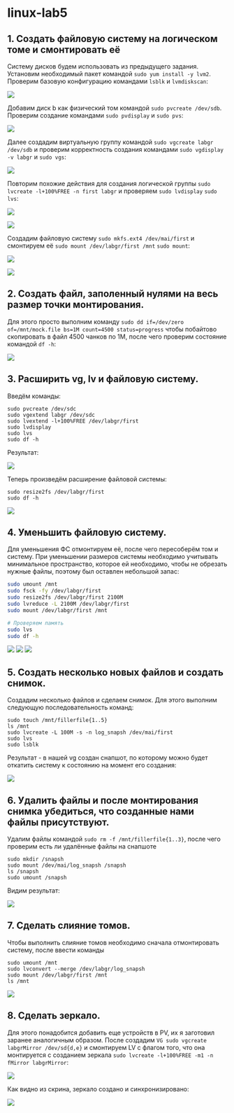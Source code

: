 # linux-lab5

## 1. Создать файловую систему на логическом томе и смонтировать её

Систему дисков будем использовать из предыдущего задания. Установим необходимый пакет командой ```sudo yum install -y lvm2```. Проверим базовую конфигурацию командами ```lsblk``` и ```lvmdiskscan```:

![](a.jpg)

Добавим диск b как физический том командой ```sudo pvcreate /dev/sdb```. Проверим создание командами ```sudo pvdisplay``` и ```sudo pvs```:

![](b.jpg)

Далее создадим виртуальную группу командой ```sudo vgcreate labgr /dev/sdb``` и проверим корректность создания командами ```sudo vgdisplay -v labgr``` и ```sudo vgs```:

![](c.jpg)

Повторим похожие действия для создания логической группы ```sudo lvcreate -l+100%FREE -n first labgr``` и проверяем ```sudo lvdisplay``` ```sudo lvs```:

![](d.jpg)

![](da.jpg)

Создадим файловую систему ```sudo mkfs.ext4 /dev/mai/first``` и смонтируем её ```sudo mount /dev/labgr/first /mnt``` ```sudo mount```:

![](e.jpg)

![](f.jpg)

## 2. Создать файл, заполенный нулями на весь размер точки монтирования.

Для этого просто выполним команду ```sudo dd if=/dev/zero of=/mnt/mock.file bs=1M count=4500 status=progress``` чтобы побайтово скопировать в файл 4500 чанков по 1М, после чего проверим состояние командой ```df -h```:

![](g.jpg)

## 3. Расширить vg, lv и файловую систему.

Введём команды:
```
sudo pvcreate /dev/sdc
sudo vgextend labgr /dev/sdc
sudo lvextend -l+100%FREE /dev/labgr/first
sudo lvdisplay
sudo lvs
sudo df -h
```
Результат:

![](h.jpg)

Теперь произведём расширение файловой системы:

```
sudo resize2fs /dev/labgr/first
sudo df -h
```
![](i.jpg)

## 4. Уменьшить файловую систему.

Для уменьшения ФС отмонтируем её, после чего пересоберём том и систему. При уменьшении размеров системы необходимо учитывать минимальное пространство, которое ей необходимо, чтобы не обрезать нужные файлы, поэтому был оставлен небольшой запас:

```bash
sudo umount /mnt
sudo fsck -fy /dev/labgr/first
sudo resize2fs /dev/labgr/first 2100M
sudo lvreduce -L 2100M /dev/labgr/first
sudo mount /dev/labgr/first /mnt

# Проверяем память
sudo lvs
sudo df -h
```
![](j1.png)
![](j2.png)
![](j3.png)

## 5. Создать несколько новых файлов и создать снимок.

Создадим несколько файлов и сделаем снимок. Для этого выполним следующую последовательность команд:

```
sudo touch /mnt/fillerfile{1..5}
ls /mnt
sudo lvcreate -L 100M -s -n log_snapsh /dev/mai/first
sudo lvs
sudo lsblk
```

Результат - в нашей vg создан снапшот, по которому можно будет откатить систему к состоянию на момент его создания:

![](k.jpg)

## 6. Удалить файлы и после монтирования снимка убедиться, что созданные нами файлы присутствуют.

Удалим файлы командой ```sudo rm -f /mnt/fillerfile{1..3}```, после чего проверим есть ли удалённые файлы на снапшоте

```
sudo mkdir /snapsh
sudo mount /dev/mai/log_snapsh /snapsh
ls /snapsh
sudo umount /snapsh
```

Видим результат:

![](l.jpg)

## 7. Сделать слияние томов.

Чтобы выполнить слияние томов необходимо сначала отмонтировать систему, после ввести команды

```
sudo umount /mnt
sudo lvconvert --merge /dev/labgr/log_snapsh
sudo mount /dev/labgr/first /mnt
ls /mnt
```

![](m.jpg)

## 8. Сделать зеркало.

Для этого понадобится добавить еще устройств в PV, их я заготовил заранее аналогичным образом. После создадим ```VG sudo vgcreate labgrMirror /dev/sd{d,e}``` и смонтируем LV с флагом того, что она монтируется с созданием зеркала ```sudo lvcreate -l+100%FREE -m1 -n fMirror labgrMirror```:

![](n.jpg)

Как видно из скрина, зеркало создано и синхронизировано:

![](o.jpg)

